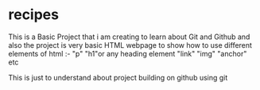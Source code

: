 # recipes
This is a Basic Project that i am creating to learn about Git and Github 
and also the project is very basic HTML webpage to show how to use different
elements of html :-
"p"
"h1"or any heading element
"link"
"img"
"anchor"
etc

This is just to understand about project building on github using git
